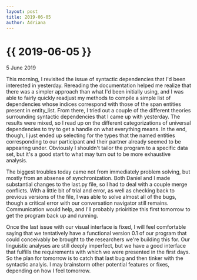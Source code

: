 ```yaml
---
layout: post
title: 2019-06-05
author: Adriana
---
```


{{ 2019-06-05 }}
================

<p class="meta">5 June 2019</p>

This morning, I revisited the issue of syntactic dependencies that I'd been interested in yesterday. Rereading the documentation helped me realize that there was a simpler approach than what I'd been initially using, and I was able to fairly quickly readjust my methods to compile a simple list of dependencies whose indices correspond with those of the span entities present in entity_list. From there, I tried out a couple of the different theories surrounding syntactic dependencies that I came up with yesterday. The results were mixed, so I read up on the different categorizations of universal dependencies to try to get a handle on what everything means. In the end, though, I just ended up selecting for the types that the named entities corresponding to our participant and their partner already seemed to be appearing under. Obviously I shouldn't tailor the program to a specific data set, but it's a good start to what may turn out to be more exhaustive analysis.

The biggest troubles today came not from immediately problem solving, but mostly from an absense of synchronization. Both Daniel and I made substantial changes to the last.py file, so I had to deal with a couple merge conflicts. With a little bit of trial and error, as well as checking back to previous versions of the file, I was able to solve almost all of the bugs, though a critical error with our conversation navigator still remains. Communication would help, and I'll probably prioiritize this first tomorrow to get the program back up and running.

Once the last issue with our visual interface is fixed, I will feel comfortable saying that we tentatively have a functional version 0.1 of our program that could conceivably be brought to the researchers we're building this for. Our linguistic analyses are still deeply imperfect, but we have a good interface that fulfills the requirements with which we were presented in the first days. So the plan for tomorrow is to catch that last bug and then tinker with the syntactic analyis. I may brainstorm other potential features or fixes, depending on how I feel tomorrow. 
